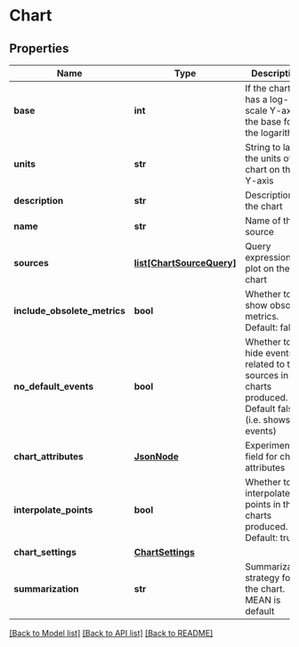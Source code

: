 # Chart

## Properties
Name | Type | Description | Notes
------------ | ------------- | ------------- | -------------
**base** | **int** | If the chart has a log-scale Y-axis, the base for the logarithms | [optional] 
**units** | **str** | String to label the units of the chart on the Y-axis | [optional] 
**description** | **str** | Description of the chart | [optional] 
**name** | **str** | Name of the source | 
**sources** | [**list[ChartSourceQuery]**](ChartSourceQuery.md) | Query expression to plot on the chart | 
**include_obsolete_metrics** | **bool** | Whether to show obsolete metrics.  Default: false | [optional] 
**no_default_events** | **bool** | Whether to hide events related to the sources in the charts produced. Default false (i.e. shows events) | [optional] 
**chart_attributes** | [**JsonNode**](JsonNode.md) | Experimental field for chart attributes | [optional] 
**interpolate_points** | **bool** | Whether to interpolate points in the charts produced. Default: true | [optional] 
**chart_settings** | [**ChartSettings**](ChartSettings.md) |  | [optional] 
**summarization** | **str** | Summarization strategy for the chart.  MEAN is default | [optional] 

[[Back to Model list]](../README.md#documentation-for-models) [[Back to API list]](../README.md#documentation-for-api-endpoints) [[Back to README]](../README.md)



